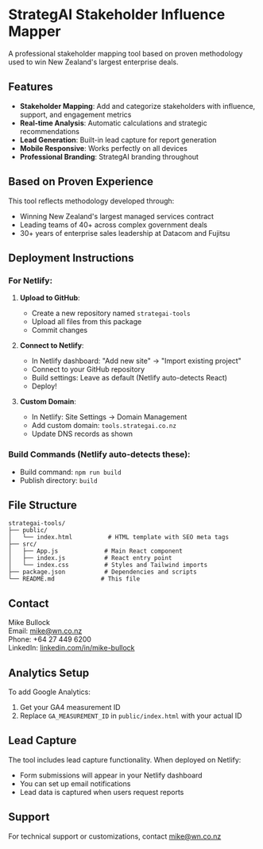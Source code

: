 # StrategAI Stakeholder Influence Mapper

A professional stakeholder mapping tool based on proven methodology used to win New Zealand's largest enterprise deals.

## Features

- **Stakeholder Mapping**: Add and categorize stakeholders with influence, support, and engagement metrics
- **Real-time Analysis**: Automatic calculations and strategic recommendations
- **Lead Generation**: Built-in lead capture for report generation
- **Mobile Responsive**: Works perfectly on all devices
- **Professional Branding**: StrategAI branding throughout

## Based on Proven Experience

This tool reflects methodology developed through:
- Winning New Zealand's largest managed services contract
- Leading teams of 40+ across complex government deals
- 30+ years of enterprise sales leadership at Datacom and Fujitsu

## Deployment Instructions

### For Netlify:

1. **Upload to GitHub**:
   - Create a new repository named `strategai-tools`
   - Upload all files from this package
   - Commit changes

2. **Connect to Netlify**:
   - In Netlify dashboard: "Add new site" → "Import existing project"
   - Connect to your GitHub repository
   - Build settings: Leave as default (Netlify auto-detects React)
   - Deploy!

3. **Custom Domain**:
   - In Netlify: Site Settings → Domain Management
   - Add custom domain: `tools.strategai.co.nz`
   - Update DNS records as shown

### Build Commands (Netlify auto-detects these):
- Build command: `npm run build`
- Publish directory: `build`

## File Structure

```
strategai-tools/
├── public/
│   └── index.html          # HTML template with SEO meta tags
├── src/
│   ├── App.js             # Main React component
│   ├── index.js           # React entry point
│   └── index.css          # Styles and Tailwind imports
├── package.json           # Dependencies and scripts
└── README.md             # This file
```

## Contact

Mike Bullock  
Email: mike@wn.co.nz  
Phone: +64 27 449 6200  
LinkedIn: [linkedin.com/in/mike-bullock](https://linkedin.com/in/mike-bullock)

## Analytics Setup

To add Google Analytics:
1. Get your GA4 measurement ID
2. Replace `GA_MEASUREMENT_ID` in `public/index.html` with your actual ID

## Lead Capture

The tool includes lead capture functionality. When deployed on Netlify:
- Form submissions will appear in your Netlify dashboard
- You can set up email notifications
- Lead data is captured when users request reports

## Support

For technical support or customizations, contact mike@wn.co.nz